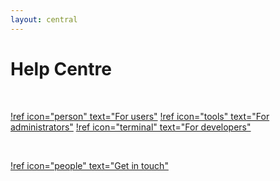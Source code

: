 ```yaml
---
layout: central
---
```


# Help Centre

<br/>

[!ref icon="person" text="For users"](/user-guide/)
[!ref icon="tools" text="For administrators"](/administrator-guide/)
[!ref icon="terminal" text="For developers"](/developer-guide/)

<br/>

[!ref icon="people" text="Get in touch"](/contact/#email)
